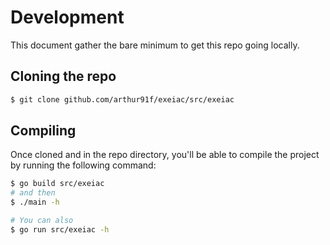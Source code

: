 # Development
This document gather the bare minimum to get this repo going locally.

## Cloning the repo
```bash
$ git clone github.com/arthur91f/exeiac/src/exeiac
```

## Compiling
Once cloned and in the repo directory, you'll be able to compile the project by
running the following command:
```bash
$ go build src/exeiac
# and then
$ ./main -h

# You can also
$ go run src/exeiac -h
```
